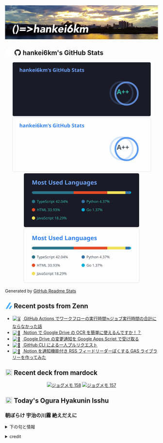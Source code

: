 <p align="center">

![()=>hankei6km](assets/images/header1.jpg)

</p>

<h2>
<img width="24" height="24" style="height:1em;width:1em;margin:0 0.05em 0 0.1em;vertical-align:-0.1em;"
 src="assets/images/github-dark.svg#gh-dark-mode-only" />
<img width="24" height="24" style="height:1em;width:1em;margin:0 0.05em 0 0.1em;vertical-align:-0.1em;"
 src="assets/images/github-light.svg#gh-light-mode-only" />
hankei6km's GitHub Stats
</h2>

<p align="center">

<img width="457" alt="hankei6km's GitHub stats" src="assets/images/stats-dark.svg#gh-dark-mode-only">
<img width="457" alt="hankei6km's GitHub stats" src="assets/images/stats-light.svg#gh-light-mode-only">
<img width="382" alt="Top Langs" src="assets/images/top-langs-dark.svg#gh-dark-mode-only">
<img width="382" alt="Top Langs" src="assets/images/top-langs-light.svg#gh-light-mode-only">

</p>

Generated by [GitHub Readme Stats](https://github.com/anuraghazra/github-readme-stats)

<h2>
<img width="24" height="24" style="width:1em; height:1em; margin: 0 .05em 0 .1em; vertical-align: -0.1em;" src="assets/images/zenn.svg">
Recent posts from Zenn
</h2>

<ul><li><a href="https://zenn.dev/hankei6km/articles/timeout-in-github-actions"><img style="width:1.1em; height:1.1em; margin: 0 .5em 0 .1em; vertical-align: -0.1em;" width="18" height="18" alt="⏳" src="https://twemoji.maxcdn.com/v/13.1.0/72x72/23f3.png"> GitHub Actions でワークフローの実行時間≒ジョブ実行時間の合計にならなかった話</a></li><li><a href="https://zenn.dev/hankei6km/articles/easily-use-google-drive-ocr-with-notion"><img style="width:1.1em; height:1.1em; margin: 0 .5em 0 .1em; vertical-align: -0.1em;" width="18" height="18" alt="🙆" src="https://twemoji.maxcdn.com/v/13.1.0/72x72/1f646.png"> Notion で Google Drive の OCR を簡単に使えるんですか！？</a></li><li><a href="https://zenn.dev/hankei6km/articles/receive-google-drive-chages-notifications-by-gas"><img style="width:1.1em; height:1.1em; margin: 0 .5em 0 .1em; vertical-align: -0.1em;" width="18" height="18" alt="📡" src="https://twemoji.maxcdn.com/v/13.1.0/72x72/1f4e1.png"> Google Drive の変更通知を Google Apps Script で受け取る</a></li><li><a href="https://zenn.dev/hankei6km/articles/pull-request-with-github-cli"><img style="width:1.1em; height:1.1em; margin: 0 .5em 0 .1em; vertical-align: -0.1em;" width="18" height="18" alt="🏃" src="https://twemoji.maxcdn.com/v/13.1.0/72x72/1f3c3.png"> GitHub CLI による一人プルリクエスト</a></li><li><a href="https://zenn.dev/hankei6km/articles/make-gas-library-to-setup-notion-as-feed-reader"><img style="width:1.1em; height:1.1em; margin: 0 .5em 0 .1em; vertical-align: -0.1em;" width="18" height="18" alt="📰" src="https://twemoji.maxcdn.com/v/13.1.0/72x72/1f4f0.png"> Notion を通知機能付き RSS フィードリーダーぽくする GAS ライブラリーを作ってみた</a></li></ul>

<h2>
<img width="24" height="24" style="width:1em; height:1em; margin: 0 .05em 0 .1em; vertical-align: -0.1em;" src="https://twemoji.maxcdn.com/v/13.1.0/72x72/1f5bc.png">
Recent deck from mardock
</h2>

<p align="center">
<a href="https://hankei6km.github.io/mardock/deck/2022-05-in-outdoor-158"><img alt="ジョグメモ 158" src="https://hankei6km.github.io/mardock/assets/deck/2022-05-in-outdoor-158/2022-05-in-outdoor-158.png" width="270" height="152"></a>
<a href="https://hankei6km.github.io/mardock/deck/2022-04-in-outdoor-157"><img alt="ジョグメモ 157" src="https://hankei6km.github.io/mardock/assets/deck/2022-04-in-outdoor-157/2022-04-in-outdoor-157.png" width="270" height="152"></a>

</p>

<h2>
<img width="24" height="24" style="width:1em; height:1em; margin: 0 .05em 0 .1em; vertical-align: -0.1em;" src="https://twemoji.maxcdn.com/v/13.1.0/72x72/1f38e.png">
Today's Ogura Hyakunin Isshu
</h2>

<h3>朝ぼらけ 宇治の川霧 絶えだえに</h3>
<p><details><summary>下の句と情報</summary><p>あらはれ渡る 瀬々の網代木</p><p>(あさぼらけ うぢのかはぎり たえだえに　あらはれわたる せぜのあじろぎ)</p><ul><li>歌人 - <a href="http://linkdata.org/resource/rdf1s6833i#kajin_064">http://linkdata.org/resource/rdf1s6833i#kajin_064</a></li><li>読札 - <a href="https://commons.wikimedia.org/wiki/File:Hyakuninisshu_064.jpg">https://commons.wikimedia.org/wiki/File:Hyakuninisshu_064.jpg</a></li><li>異なる記録形式 - <a href="http://linkdata.org/resource/rdf1s8931i#audio_nhk_064">http://linkdata.org/resource/rdf1s8931i#audio_nhk_064</a></li></ul></details></p>

<details>
<summary>credit</summary>

- Title: 小倉百人一首かるたデータ
- Author: [Nanako Takahashi](http://linkdata.org/user/tnanako)
- Source: http://linkdata.org/work/rdf1s6834i
- License: http://creativecommons.org/licenses/by/3.0/deed.ja

</details>

